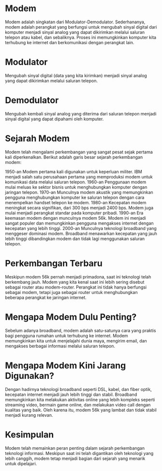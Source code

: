 # Modem
Modem adalah singkatan dari Modulator-Demodulator. Sederhananya, modem adalah perangkat yang berfungsi untuk mengubah sinyal digital dari komputer menjadi sinyal analog yang dapat dikirimkan melalui saluran telepon atau kabel, dan sebaliknya. Proses ini memungkinkan komputer kita terhubung ke internet dan berkomunikasi dengan perangkat lain.
# Modulator
Mengubah sinyal digital (data yang kita kirimkan) menjadi sinyal analog yang dapat dikirimkan melalui saluran telepon.
# Demodulator
Mengubah kembali sinyal analog yang diterima dari saluran telepon menjadi sinyal digital yang dapat dipahami oleh komputer.
# Sejarah Modem

Modem telah mengalami perkembangan yang sangat pesat sejak pertama kali diperkenalkan. Berikut adalah garis besar sejarah perkembangan modem:

1950-an
Modem pertama kali digunakan untuk keperluan militer. IBM menjadi salah satu perusahaan pertama yang memproduksi modem untuk komunikasi data melalui saluran telepon.
1960-an
Penggunaan modem mulai meluas ke sektor bisnis untuk menghubungkan komputer dengan jaringan telepon.
1970-an
Munculnya modem akustik yang memungkinkan pengguna menghubungkan komputer ke saluran telepon dengan cara menempelkan handset telepon ke modem.
1980-an
Kecepatan modem meningkat secara signifikan, dari 300 bps menjadi 2400 bps. Modem juga mulai menjadi perangkat standar pada komputer pribadi.
1990-an
Era keemasan modem dengan munculnya modem 56k. Modem ini menjadi sangat populer dan memungkinkan pengguna mengakses internet dengan kecepatan yang lebih tinggi.
2000-an
Munculnya teknologi broadband yang menggeser dominasi modem. Broadband menawarkan kecepatan yang jauh lebih tinggi dibandingkan modem dan tidak lagi menggunakan saluran telepon.

# Perkembangan Terbaru

Meskipun modem 56k pernah menjadi primadona, saat ini teknologi telah berkembang jauh. Modem yang kita kenal saat ini lebih sering disebut sebagai router atau modem-router. Perangkat ini tidak hanya berfungsi sebagai modem, tetapi juga sebagai router untuk menghubungkan beberapa perangkat ke jaringan internet.

# Mengapa Modem Dulu Penting?

Sebelum adanya broadband, modem adalah satu-satunya cara yang praktis bagi pengguna rumahan untuk terhubung ke internet. Modem memungkinkan kita untuk menjelajahi dunia maya, mengirim email, dan mengakses berbagai informasi melalui saluran telepon.

# Mengapa Modem Kini Jarang Digunakan?

Dengan hadirnya teknologi broadband seperti DSL, kabel, dan fiber optik, kecepatan internet menjadi jauh lebih tinggi dan stabil. Broadband memungkinkan kita melakukan aktivitas online yang lebih kompleks seperti streaming video, bermain game online, dan melakukan video call dengan kualitas yang baik. Oleh karena itu, modem 56k yang lambat dan tidak stabil menjadi kurang relevan.

# Kesimpulan

Modem telah memainkan peran penting dalam sejarah perkembangan teknologi informasi. Meskipun saat ini telah digantikan oleh teknologi yang lebih canggih, modem tetap menjadi bagian dari sejarah yang menarik untuk dipelajari.
